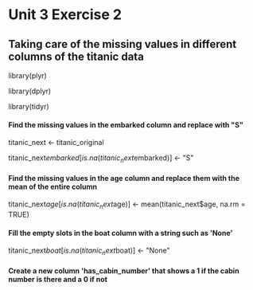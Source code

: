 # Unit 3 Exercise 2
## Taking care of the missing values in different columns of the titanic data

library(plyr)

library(dplyr)

library(tidyr)

#### Find the missing values in the embarked column and replace with "S"

titanic_next <- titanic_original

titanic_next$embarked[is.na(titanic_next$embarked)] <- "S"

#### Find the missing values in the age column and replace them with the mean of the entire column

titanic_next$age[is.na(titanic_next$age)] <- mean(titanic_next$age, na.rm = TRUE)

#### Fill the empty slots in the boat column with a string such as 'None'

titanic_next$boat[is.na(titanic_next$boat)] <- "None"

#### Create a new column 'has_cabin_number' that shows a 1 if the cabin number is there and a 0 if not

